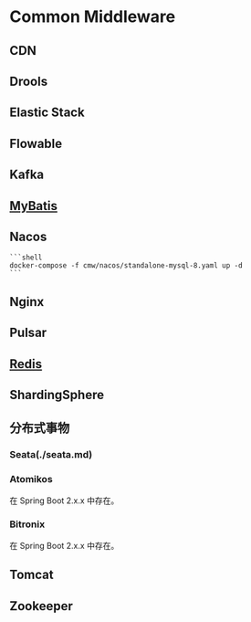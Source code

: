 # Common Middleware

## CDN
## Drools
## Elastic Stack
## Flowable
## Kafka
## [MyBatis](./mybatis.md)
## Nacos
    ```shell
    docker-compose -f cmw/nacos/standalone-mysql-8.yaml up -d
    ```
## Nginx
## Pulsar
## [Redis](./redis/redis.md)
## ShardingSphere
## 分布式事物
### Seata(./seata.md)
### Atomikos
在 Spring Boot 2.x.x 中存在。
### Bitronix
在 Spring Boot 2.x.x 中存在。
## Tomcat
## Zookeeper
